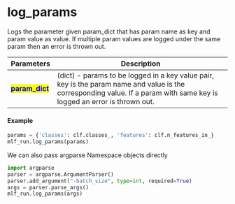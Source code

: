 # log\_params

Logs the parameter given param\_dict that has param name as key and param value as value. If multiple param values are logged under the same param then an error is thrown out.

| Parameters                                       | Description                                                                                                                                                              |
| ------------------------------------------------ | ------------------------------------------------------------------------------------------------------------------------------------------------------------------------ |
| <mark style="color:blue;">**param\_dict**</mark> | (dict) - params to be logged in a key value pair, key is the param name and value is the corresponding value. If a param with same key is logged an error is thrown out. |

#### Example

```python
params = {'classes': clf.classes_, 'features': clf.n_features_in_}
mlf_run.log_params(params)
```

We can also pass argparse Namespace objects directly

```python
import argparse
parser = argparse.ArgumentParser()
parser.add_argument("-batch_size", type=int, required=True)
args = parser.parse_args()
mlf_run.log_params(args)
```
